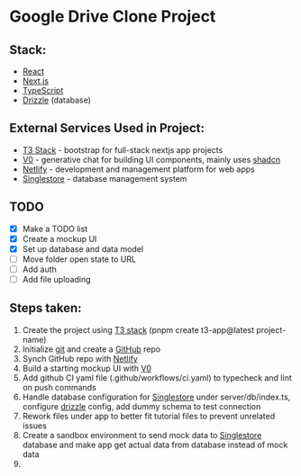 # Google Drive Clone Project

## Stack:
- [React](https://react.dev/)
- [Next.js](http://nextjs.org/)
- [TypeScript](https://www.typescriptlang.org/)
- [Drizzle](https://orm.drizzle.team/) (database)

## External Services Used in Project:
- [T3 Stack](https://create.t3.gg/) - bootstrap for full-stack nextjs app projects
- [V0](https://v0.dev/) - generative chat for building UI components, mainly uses [shadcn](https://ui.shadcn.com/)
- [Netlify](https://www.netlify.com/) - development and management platform for web apps
- [Singlestore](https://www.singlestore.com/) - database management system

## TODO
- [x] Make a TODO list
- [x] Create a mockup UI
- [x] Set up database and data model
- [ ] Move folder open state to URL
- [ ] Add auth
- [ ] Add file uploading

## Steps taken:
1. Create the project using [T3 stack](https://create.t3.gg/) (pnpm create t3-app@latest project-name)
2. Initialize [git](https://git-scm.com/) and create a [GitHub](https://github.com/) repo
3. Synch GitHub repo with [Netlify](https://app.netlify.com/)
4. Build a starting mockup UI with [V0](https://v0.dev/)
5. Add github CI yaml file (.github/workflows/ci.yaml) to typecheck and lint on push commands
6. Handle database configuration for [Singlestore](https://www.singlestore.com/) under server/db/index.ts, configure [drizzle](https://orm.drizzle.team/) config, add dummy schema to test connection
7. Rework files under app to better fit tutorial files to prevent unrelated issues
8. Create a sandbox environment to send mock data to [Singlestore](https://www.singlestore.com/) database and make app get actual data from database instead of mock data
9. 
